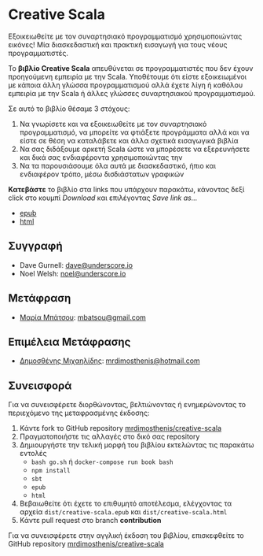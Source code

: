 # Creative Scala

Εξοικειωθείτε με τον συναρτησιακό προγραμματισμό χρησιμοποιώντας εικόνες! Μία διασκεδαστική και πρακτική εισαγωγή για τους νέους προγραμματιστές.

Το **βιβλίο Creative Scala** απευθύνεται σε προγραμματιστές που δεν έχουν προηγούμενη εμπειρία με την Scala. Υποθέτουμε ότι είστε εξοικειωμένοι με κάποια άλλη γλώσσα προγραμματισμού αλλά έχετε λίγη ή καθόλου εμπειρία με την Scala ή άλλες γλώσσες συναρτησιακού προγραμματισμού.

Σε αυτό το βιβλίο θέσαμε 3 στόχους:
1. Να γνωρίσετε και να εξοικειωθείτε με τον συναρτησιακό προγραμματισμό, να μπορείτε να φτιάξετε προγράμματα αλλά και να είστε σε θέση να καταλάβετε και άλλα σχετικά εισαγωγικά βιβλία
2. Να σας διδάξουμε αρκετή Scala ώστε να μπορέσετε να εξερευνήσετε και δικά σας ενδιαφέροντα χρησιμοποιώντας την
3. Να τα παρουσιάσουμε όλα αυτά με διασκεδαστικό, ήπιο και ενδιαφέρον τρόπο, μέσω δισδιάστατων γραφικών

**Κατεβάστε** το βιβλίο στα links που υπάρχουν παρακάτω, κάνοντας δεξί click στο κουμπί *Download* και επιλέγοντας *Save link as...*
* [epub](creative-scala/dist/creative-scala.epub)
* [html](creative-scala/dist/creative-scala.html)

## Συγγραφή

* Dave Gurnell: dave@underscore.io
* Noel Welsh: noel@underscore.io

## Μετάφραση

* [Μαρία Μπάτσου](https://www.linkedin.com/in/maria-batsou/): mbatsou@gmail.com

## Επιμέλεια Μετάφρασης

* [Δημοσθένης Μιχαηλίδης](https://www.linkedin.com/in/mrdimosthenis/): mrdimosthenis@hotmail.com

## Συνεισφορά

Για να συνεισφέρετε διορθώνοντας, βελτιώνοντας ή ενημερώνοντας το περιεχόμενο της μεταφρασμένης έκδοσης:
1. Κάντε fork το GitHub repository [mrdimosthenis/creative-scala](https://github.com/mrdimosthenis/creative-scala)
2. Πραγματοποιήστε τις αλλαγές στο δικό σας repository
3. Δημιουργήστε την τελική μορφή του βιβλίου εκτελώντας τις παρακάτω εντολές
   * `bash go.sh` ή `docker-compose run book bash`
   * `npm install`
   * `sbt`
   * `epub`
   * `html`
4. Βεβαιωθείτε ότι έχετε το επιθυμητό αποτέλεσμα, ελέγχοντας τα αρχεία `dist/creative-scala.epub` και `dist/creative-scala.html`
5. Κάντε pull request στο branch **contribution**

Για να συνεισφέρετε στην αγγλική έκδοση του βιβλίου, επισκεφθείτε το GitHub repository [mrdimosthenis/creative-scala](https://github.com/underscoreio/creative-scala)
